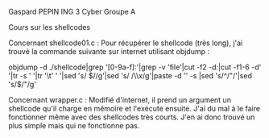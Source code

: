 Gaspard PEPIN
ING 3 Cyber Groupe A

Cours sur les shellcodes

Concernant shellcode01.c : 
Pour récupérer le shellcode (très long), j'ai trouvé la commande suivante sur internet utilisant objdump :

objdump -d ./shellcode|grep '[0-9a-f]:'|grep -v 'file'|cut -f2 -d:|cut -f1-6 -d' '|tr -s ' '|tr '\t' ' '|sed 's/ $//g'|sed 's/ /\\x/g'|paste -d '' -s |sed 's/^/"/'|sed 's/$/"/g'       


Concernant wrapper.c :
Modifié d'internet, il prend un argument un shellcode qu'il charge en mémoire et l'exécute ensuite.
J'ai du mal à le faire fonctionner même avec des shellcodes très courts.
J'en ai donc trouvé un plus simple mais qui ne fonctionne pas.
